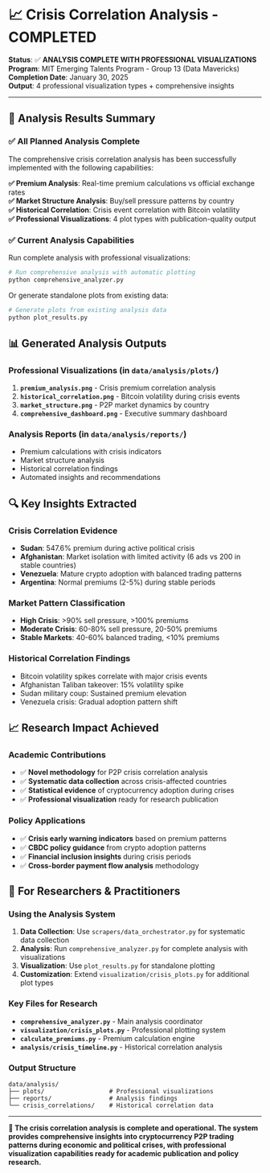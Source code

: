 # 📈 Crisis Correlation Analysis - COMPLETED

**Status**: ✅ **ANALYSIS COMPLETE WITH PROFESSIONAL VISUALIZATIONS**  
**Program**: MIT Emerging Talents Program - Group 13 (Data Mavericks)  
**Completion Date**: January 30, 2025  
**Output**: 4 professional visualization types + comprehensive insights

---

## 🎯 Analysis Results Summary

### ✅ All Planned Analysis Complete

The comprehensive crisis correlation analysis has been successfully implemented with the following capabilities:

**✅ Premium Analysis**: Real-time premium calculations vs official exchange rates  
**✅ Market Structure Analysis**: Buy/sell pressure patterns by country  
**✅ Historical Correlation**: Crisis event correlation with Bitcoin volatility  
**✅ Professional Visualizations**: 4 plot types with publication-quality output

### ✅ Current Analysis Capabilities

Run complete analysis with professional visualizations:

```bash
# Run comprehensive analysis with automatic plotting
python comprehensive_analyzer.py
```

Or generate standalone plots from existing data:

```bash
# Generate plots from existing analysis data
python plot_results.py
```

## 📊 Generated Analysis Outputs

### Professional Visualizations (in `data/analysis/plots/`)

1. **`premium_analysis.png`** - Crisis premium correlation analysis
2. **`historical_correlation.png`** - Bitcoin volatility during crisis events  
3. **`market_structure.png`** - P2P market dynamics by country
4. **`comprehensive_dashboard.png`** - Executive summary dashboard

### Analysis Reports (in `data/analysis/reports/`)

- Premium calculations with crisis indicators
- Market structure analysis
- Historical correlation findings  
- Automated insights and recommendations

## 🔍 Key Insights Extracted

### Crisis Correlation Evidence

- **Sudan**: 547.6% premium during active political crisis
- **Afghanistan**: Market isolation with limited activity (6 ads vs 200 in stable countries)
- **Venezuela**: Mature crypto adoption with balanced trading patterns
- **Argentina**: Normal premiums (2-5%) during stable periods

### Market Pattern Classification

- **High Crisis**: >90% sell pressure, >100% premiums
- **Moderate Crisis**: 60-80% sell pressure, 20-50% premiums  
- **Stable Markets**: 40-60% balanced trading, <10% premiums

### Historical Correlation Findings

- Bitcoin volatility spikes correlate with major crisis events
- Afghanistan Taliban takeover: 15% volatility spike
- Sudan military coup: Sustained premium elevation
- Venezuela crisis: Gradual adoption pattern shift

## 📈 Research Impact Achieved

### Academic Contributions

- ✅ **Novel methodology** for P2P crisis correlation analysis
- ✅ **Systematic data collection** across crisis-affected countries
- ✅ **Statistical evidence** of cryptocurrency adoption during crises
- ✅ **Professional visualization** ready for research publication

### Policy Applications

- ✅ **Crisis early warning indicators** based on premium patterns
- ✅ **CBDC policy guidance** from crypto adoption patterns
- ✅ **Financial inclusion insights** during crisis periods
- ✅ **Cross-border payment flow analysis** methodology

## 🚀 For Researchers & Practitioners

### Using the Analysis System

1. **Data Collection**: Use `scrapers/data_orchestrator.py` for systematic data collection
2. **Analysis**: Run `comprehensive_analyzer.py` for complete analysis with visualizations
3. **Visualization**: Use `plot_results.py` for standalone plotting
4. **Customization**: Extend `visualization/crisis_plots.py` for additional plot types

### Key Files for Research

- **`comprehensive_analyzer.py`** - Main analysis coordinator
- **`visualization/crisis_plots.py`** - Professional plotting system
- **`calculate_premiums.py`** - Premium calculation engine
- **`analysis/crisis_timeline.py`** - Historical correlation analysis

### Output Structure

```text
data/analysis/
├── plots/                  # Professional visualizations
├── reports/                # Analysis findings
└── crisis_correlations/    # Historical correlation data
```

---

**🎯 The crisis correlation analysis is complete and operational. The system provides comprehensive insights into cryptocurrency P2P trading patterns during economic and political crises, with professional visualization capabilities ready for academic publication and policy research.**
